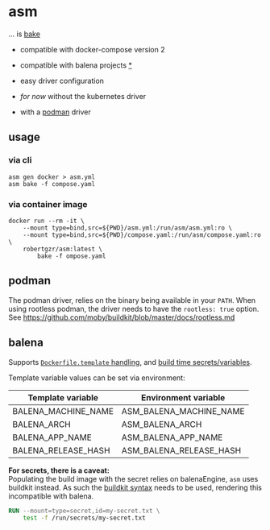 # asm

... is [bake](https://github.com/docker/buildx/blob/master/docs/reference/buildx_bake.md)

* compatible with docker-compose version 2
* compatible with balena projects [*](#balena)
* easy driver configuration

* _for now_ without the kubernetes driver
* with a [podman](https://podman.io/) driver

## usage
### via cli
```
asm gen docker > asm.yml
asm bake -f compose.yaml
```
### via container image
```
docker run --rm -it \
	--mount type=bind,src=${PWD}/asm.yml:/run/asm/asm.yml:ro \
	--mount type=bind,src=${PWD}/compose.yaml:/run/asm/compose.yaml:ro \
	robertgzr/asm:latest \
		bake -f ompose.yaml
```

## podman

The podman driver, relies on the binary being available in your `PATH`.
When using rootless podman, the driver needs to have the `rootless: true` option.
See https://github.com/moby/buildkit/blob/master/docs/rootless.md

## balena

Supports [`Dockerfile.template` handling][balena-template], and [build time secrets/variables][balena-secret].

Template variable values can be set via environment:

Template variable   | Environment variable
--------------------|---------------------
BALENA_MACHINE_NAME | ASM_BALENA_MACHINE_NAME
BALENA_ARCH         | ASM_BALENA_ARCH
BALENA_APP_NAME     | ASM_BALENA_APP_NAME
BALENA_RELEASE_HASH | ASM_BALENA_RELEASE_HASH

**For secrets, there is a caveat:**  
Populating the build image with the secret relies on balenaEngine, `asm` uses buildkit instead.
As such the [buildkit syntax][buildkit-secret] needs to be used, rendering this incompatible
with balena.

```Dockerfile
RUN --mount=type=secret,id=my-secret.txt \
	test -f /run/secrets/my-secret.txt
```

[balena-template]: https://www.balena.io/docs/learn/deploy/deployment/#template-files
[balena-secret]: https://www.balena.io/docs/learn/deploy/deployment/#build-time-secrets-and-variables
[buildkit-secret]: https://github.com/moby/buildkit/blob/master/frontend/dockerfile/docs/syntax.md#run---mounttypesecret
